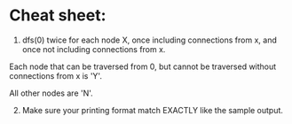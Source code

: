 # Cheat sheet:
1. dfs(0) twice for each node X, once including connections from x, and once not including connections from x.

Each node that can be traversed from 0, but cannot be traversed without connections from x is 'Y'.

All other nodes are 'N'.
   
2. Make sure your printing format match EXACTLY like the sample output.
